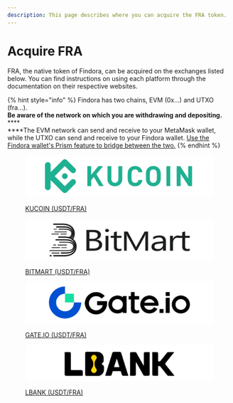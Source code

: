 ```yaml
---
description: This page describes where you can acquire the FRA token.
---
```


# Acquire FRA

FRA, the native token of Findora, can be acquired on the exchanges listed below. You can find instructions on using each platform through the documentation on their respective websites.

{% hint style="info" %}
Findora has two chains, EVM (0x...) and UTXO (fra...). \
**Be aware of the network on which you are withdrawing and depositing.** \
****\
****The EVM network can send and receive to your MetaMask wallet, while the UTXO can send and receive to your Findora wallet. [Use the Findora wallet's Prism feature to bridge between the two.](https://docs.findora.org/general-user-materials/use-wallets/findora-wallet/prism)
{% endhint %}

<figure><img src="../../.gitbook/assets/image (1) (1) (4).png" alt=""><figcaption><p><a href="https://www.kucoin.com/trade/FRA-USDT"> KUCOIN (USDT/FRA)</a></p></figcaption></figure>

<figure><img src="../../.gitbook/assets/image (3).png" alt=""><figcaption><p><a href="https://www.bitmart.com/trade/en?layout=basic&#x26;theme=dark&#x26;symbol=FRA_USDT">BITMART (USDT/FRA)</a></p></figcaption></figure>

<figure><img src="../../.gitbook/assets/image (2) (2).png" alt=""><figcaption><p><a href="https://www.gate.io/trade/fra_usdt">GATE.IO (USDT/FRA)</a></p></figcaption></figure>

<figure><img src="../../.gitbook/assets/image (90).png" alt=""><figcaption><p><a href="https://www.lbank.com/en-US/trade/fra_usdt/">LBANK (USDT/FRA)</a></p></figcaption></figure>
